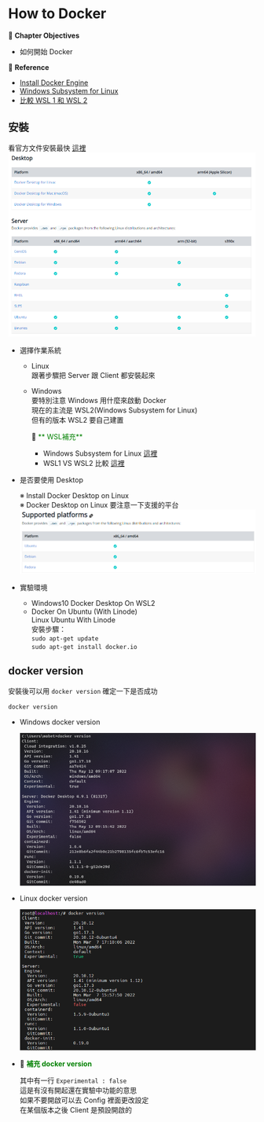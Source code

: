 # How to Docker

:green_book: **Chapter Objectives**

* 如何開始 Docker

:blue_book: **Reference**

* [Install Docker Engine](https://docs.docker.com/engine/install/)
* [Windows Subsystem for Linux](https://docs.microsoft.com/zh-tw/windows/wsl/)
* [比較 WSL 1 和 WSL 2](https://docs.microsoft.com/zh-tw/windows/wsl/compare-versions)

## 安裝

看官方文件安裝最快 [這裡](https://docs.docker.com/engine/install)  
![DockerInstall](../.vuepress/public/docker/howinstall.png)

* 選擇作業系統
  * Linux  
    跟著步驟把 Server 跟 Client 都安裝起來
  * Windows  
    要特別注意 Windows 用什麼來啟動 Docker  
    現在的主流是 WSL2(Windows Subsystem for Linux)  
    但有的版本 WSL2 要自己建置  

    :notebook: <font color="#008000">** WSL補充**</font>  
    * Windows Subsystem for Linux [這裡](https://docs.microsoft.com/zh-tw/windows/wsl/)  
    * WSL1 VS WSL2 比較 [這裡](https://docs.microsoft.com/zh-tw/windows/wsl/compare-versions)
* 是否要使用 Desktop  

  ※ Install Docker Desktop on Linux  
  ※ Docker Desktop on Linux 要注意一下支援的平台  
  ![Docker](../.vuepress/public/docker/desktoponlinux.png)  

* 實驗環境

  * Windows10 Docker Desktop On WSL2
  * Docker On Ubuntu (With Linode)  
    Linux Ubuntu With Linode  
    安裝步驟：  
    `sudo apt-get update`  
    `sudo apt-get install docker.io`  

## docker version

安裝後可以用 `docker version` 確定一下是否成功

```sh
docker version
```

* Windows docker version

  ![dockerversionwin](../.vuepress/public/docker/dockerversionwin.png)

* Linux docker version

  ![dockerversionwinlinux](../.vuepress/public/docker/dockerversionlinux.png)

* :notebook: <font color="#008000">**補充 docker version**</font>  

  其中有一行 `Experimental : false`  
  這是有沒有開起還在實驗中功能的意思  
  如果不要開啟可以去 Config 裡面更改設定  
  在某個版本之後 Client 是預設開啟的  

